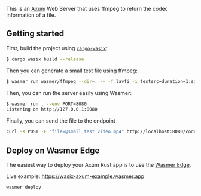 This is an [Axum](https://github.com/tokio-rs/axum) Web Server that uses ffmpeg to return the codec information of a file.

## Getting started

First, build the project using [`cargo-wasix`](https://crates.io/crates/cargo-wasix):

```bash
$ cargo wasix build --release
```

Then you can generate a small test file using ffmpeg:
```bash
$ wasmer run wasmer/ffmpeg --dir=. -- -f lavfi -i testsrc=duration=1:size=128x128:rate=1 small_test_video.mp4
```

Then, you can run the server easily using Wasmer:

```bash
$ wasmer run . --env PORT=8080
Listening on http://127.0.0.1:8080
```

Finally, you can send the file to the endpoint
```bash
curl -X POST -F "file=@small_test_video.mp4" http://localhost:8080/codecs
```

## Deploy on Wasmer Edge

The easiest way to deploy your Axum Rust app is to use the [Wasmer Edge](https://wasmer.io/products/edge).

Live example: https://wasix-axum-example.wasmer.app

```bash
wasmer deploy
```
